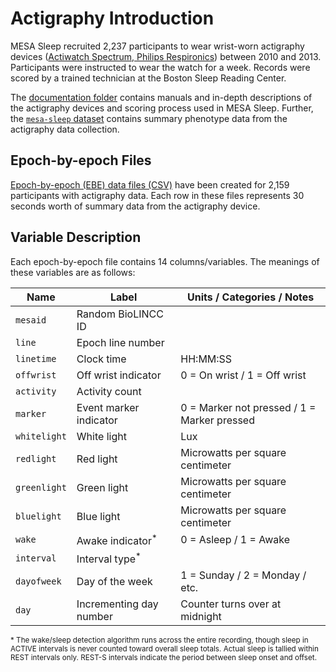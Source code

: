 # Actigraphy Introduction

MESA Sleep recruited 2,237 participants to wear wrist-worn actigraphy devices ([Actiwatch Spectrum, Philips Respironics](http://www.usa.philips.com/healthcare/product/HC1046964/actiwatch-spectrum-activity-monitor)) between 2010 and 2013. Participants were instructed to wear the watch for a week. Records were scored by a trained technician at the Boston Sleep Reading Center.

The [documentation folder](:files_path:/documentation) contains manuals and in-depth descriptions of the actigraphy devices and scoring process used in MESA Sleep. Further, the [`mesa-sleep` dataset](:files_path:/datasets) contains summary phenotype data from the actigraphy data collection.

## Epoch-by-epoch Files

[Epoch-by-epoch (EBE) data files (CSV)](:files_path:/actigraphy) have been created for 2,159 participants with actigraphy data. Each row in these files represents 30 seconds worth of summary data from the actigraphy device.

## Variable Description

Each epoch-by-epoch file contains 14 columns/variables. The meanings of these variables are as follows:

| Name          | Label                       | Units / Categories / Notes                  |
| ------------- | --------------------------- | ------------------------------------------- |
| `mesaid`      | Random BioLINCC ID          |                                             |
| `line`        | Epoch line number           |                                             |
| `linetime`    | Clock time                  | HH:MM:SS                                    |
| `offwrist`    | Off wrist indicator         | 0 = On wrist / 1 = Off wrist                |
| `activity`    | Activity count              |                                             |
| `marker`      | Event marker indicator      | 0 = Marker not pressed / 1 = Marker pressed |
| `whitelight`  | White light                 | Lux                                         |
| `redlight`    | Red light                   | Microwatts per square centimeter            |
| `greenlight`  | Green light                 | Microwatts per square centimeter            |
| `bluelight`   | Blue light                  | Microwatts per square centimeter            |
| `wake`        | Awake indicator<sup>*</sup> | 0 = Asleep / 1 = Awake                      |
| `interval`    | Interval type<sup>*</sup>   |                                             |
| `dayofweek`   | Day of the week             | 1 = Sunday / 2 = Monday / etc.              |
| `day`         | Incrementing day number     | Counter turns over at midnight              |

<sup>* The wake/sleep detection algorithm runs across the entire recording, though sleep in ACTIVE intervals is never counted toward overall sleep totals. Actual sleep is tallied within REST intervals only. REST-S intervals indicate the period between sleep onset and offset.

